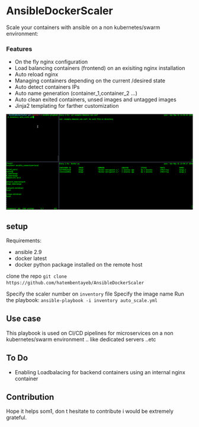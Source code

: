 # AnsibleDockerScaler
Scale your containers  with ansible on a non kubernetes/swarm environment:

### Features 

* On the fly nginx configuration
* Load balancing containers (frontend) on an exisiting nginx installation 
* Auto reload nginx 
* Managing containers depending on the current /desired state
* Auto detect containers IPs
* Auto name generation (container_1,container_2 ...)
* Auto clean exited containers, unsed images and untagged images 
* Jinja2 templating for farther customization 


![](scaler.gif)

## setup 

Requirements:
* ansible 2.9 
* docker latest 
* docker python package installed on the remote host 

clone the repo 
`git clone https://github.com/hatembentayeb/AnsibleDockerScaler`

Specify the scaler number on `inventory` file 
Specify the image name 
Run the playbook: `ansible-playbook -i inventory auto_scale.yml`



## Use case

This playbook is used on CI/CD pipelines for microservices on a non kubernetes/swarm environment .. like dedicated servers ..etc

## To Do

- Enabling Loadbalacing for backend containers using an internal nginx container 

## Contribution 

Hope it helps som1, don t hesitate to contribute i would be extremely grateful.